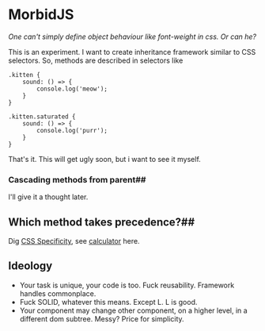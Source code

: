 # MorbidJS
*One can't simply define object behaviour like font-weight in css. Or can he?*

This is an experiment. I want to create inheritance framework similar to CSS selectors. So, methods are described in selectors like 

    .kitten {
    	sound: () => {
    		console.log('meow');
    	}
    }

	.kitten.saturated {
		sound: () => {
			console.log('purr');
		}
	}

That's it.  This will get ugly soon, but i want to see it myself.

### Cascading methods from parent##
I'll give it a thought later.

## Which method takes precedence?##
Dig [CSS Specificity](https://developer.mozilla.org/en/docs/Web/CSS/Specificity), see [calculator](https://specificity.keegan.st/) here.

## Ideology ##
 - Your task is unique, your code is too. Fuck reusability. Framework
   handles commonplace. 
 - Fuck SOLID, whatever this means. Except L. L is good.
 - Your component may change other component, on a higher level, in a
   different dom subtree. Messy? Price for simplicity.

